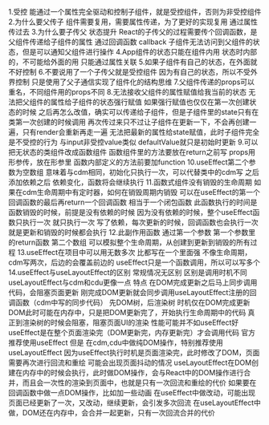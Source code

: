 1.受控
    能通过一个属性完全驱动和控制子组件，就是受控组件，否则为非受控组件
2.为什么要父传子
    组件需要复用，需要属性传递，为了更好的实现复用
    通过属性传过去
3.为什么要子传父
    状态提升
        React的子传父的过程需要传个回调函数，是父组件传递给子组件的属性
    通过回调函数 callback
    子组件无法访问到父组件的状态，但是可以通知父组件进行操作
4.App组件的状态只能在组件内用
    状态时内部的，不可能给外面的用
        只能通过属性关联
5.如果子组件有自己的状态，在外面就不好控制
6.不要说用了一个子传父就是受控组件
    因为有自己的状态，所以不受外界控制
        只是使用了父子通信实现了组件化的结构思维
7.父组件传递的props可以重名，不同组件用的props不同
8.无法接收父组件的属性赋值给我当前的状态
    无法把父组件的属性给子组件的状态强行赋值
        如果强行赋值也仅仅在第一次创建状态的时候
            之后再怎么改值，确实可以传递给子组件，但是子组件里的state只有在类第一次创建的时候调用
                再次传过来只不过让子组件在更新一下，不会再创建一遍，只有render会重新再走一遍
                    无法把最新的属性给state赋值，此时子组件完全是不受控的行为
                与input非受控value类似 defaultValue就只是初始时更新
9.可以把无状态的类组件改成函数组件
    函数组件里的方法要放在return之前写
    props用形参传，放在形参里
    函数内部定义的方法前要加function
10.useEffect第二个参数为空数组
    意味着与cdm相同，初始化只执行一次，可以代替类中的cdm写
    之后添加依赖之后
        依赖变化，函数将会继续执行
11.函数式组件没有销毁的生命周期
    如果在cdm生命周期中有定时器，如何在销毁周期内销毁
        可以在useEffect的第一个回调函数的最后再return一个回调函数
            相当于一个闭包函数
                此函数执行的时间是函数销毁的时候，前提是没有依赖的时候
                    因为没有依赖的时候，整个useEffect函数只执行一次
                        就只执行一次
                    写了依赖，每次更新的时候，回调函数也会执行一次
                        就是更新和销毁的时候都会执行
12.此副作用函数
    通过第一个参数 第一个参数里的return函数 第二个数组
    可以模拟整个生命周期，从创建到更新到销毁的所有过程
13.useEffect在项目中可以用无数多次
    比都写在一个里面强
        不像生命周期，cdm写两次，后边的会覆盖前边的
            useEffect只是一个函数调用，所以可以写多个
14.useEffect与useLayoutEffect的区别
    常规情况无区别
        区别是调用时机不同
            useLayoutEffect与cdm和cdu更像一点
                特点
                    在DOM完成更新之后马上同步调用代码，会阻塞页面更新
                        刚完成DOM更新就会同步调用useLayoutEffect注册的回调函数（cdm中写的同步代码）
                        先DOM树，后渲染树
                            时机仅在DOM完成更新
                                DOM此时可能在内存中，只是把DOM更新完了，开始执行生命周期中的代码
                                    真正到渲染树的时候会阻塞，阻塞页面UI的渲染
                                    性能可能并不如useEffect好
                                        useEffect是在整个页面渲染完（DOM更新完，内存更新完）才会调用代码
        官方推荐使用useEffect
    但是
        在cdm,cdu中做纯DOM操作，特别推荐使用useLayoutEffect
            因为useEffect执行时机是页面渲染完，此时修改了DOM，页面需要再次进行回流和重绘
                可能会出现页面抖动的情况
            useLayoutEffect在DOM创建在内存中的时候会执行，此时做DOM操作，会与React中的DOM操作进行合并，而且会一次性的渲染到页面中，也就是只有一次回流和重绘的代价
    如果要在回调函数中做一点DOM操作，比如加一些动画
        在useEffect中做改动，可能出现页面已经更新了一次，又改动，继续更新，会引发多次回流
        在useLayoutEffect中做，DOM还在内存中，会合并一起更新，只有一次回流合并的代价